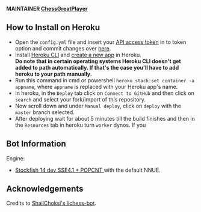 **MAINTAINER [ChessGreatPlayer](https://lichess.org/@/ChessGreatPlayer)**


## How to Install on Heroku
- Open the `config.yml` file and insert your [API access token](https://lichess.org/account/oauth/token/create?scopes[]=bot:play&description=Lichess+Bot+Token) in to token option and commit changes over [here](/config.yml#L1).
- Install [Heroku CLI](https://devcenter.heroku.com/articles/heroku-cli) and [create a new app](https://dashboard.heroku.com/new-app) in Heroku. <br/>
**Do note that in certain operating systems Heroku CLI doesn't get added to path automatically. If that's the case you'll have to add heroku to your path manually.**
- Run this command in cmd or powershell `heroku stack:set container -a appname`, where `appname` is replaced with your Heroku app's name.
- In heroku, in the `Deploy` tab click on `Connect to GitHub` and then click on `search` and select your fork/import of this repository.
- Now scroll down and under `Manual deploy`, click on `deploy` with the `master` branch selected.
- After deploying wait for about 5 minutes till the build finishes and then in the `Resources` tab in heroku turn `worker` dynos. If you 


## Bot Information
Engine:
- [Stockfish 14 dev SSE4.1 + POPCNT ](https://abrok.eu/stockfish/builds/dabaf2220fe0c77400a5f71a91952f510e6a126b/linux64modern/stockfish_21080516_x64_modern.zip) with the default NNUE.


## Acknowledgements
Credits to [ShailChoksi's lichess-bot](https://github.com/ShailChoksi/lichess-bot).
